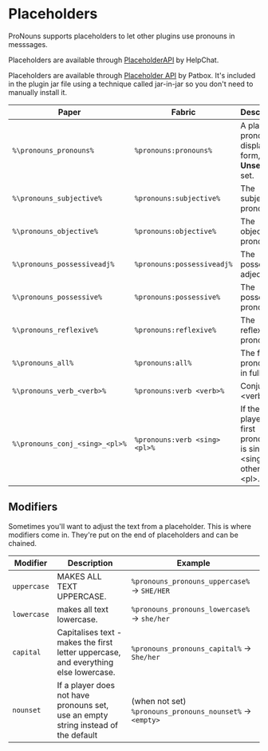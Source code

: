 # Placeholders

<include from="snippets.topic" element-id="grammar"/>

ProNouns supports placeholders to let other plugins use pronouns in messsages.
<p switcher-key="Paper">
Placeholders are available through <a href="https://www.spigotmc.org/resources/placeholderapi.6245/">PlaceholderAPI</a>
by HelpChat.
</p>
 <p switcher-key="Fabric">
Placeholders are available through <a href="https://placeholders.pb4.eu">Placeholder API</a> by Patbox.
It's included in the plugin jar file using a technique called jar-in-jar so you don't need to manually
install it.
</p>

<!-- FIXME: switch this to a deflist, blocked by wrs-1142
    switcher-key is ignored in deflists https://youtrack.jetbrains.com/issue/WRS-1142
    -->

| Paper                          | Fabric                        | Description                                                              | Examples                                     |
|--------------------------------|-------------------------------|--------------------------------------------------------------------------|----------------------------------------------|
| `%\pronouns_pronouns%`         | `%pronouns:pronouns%`         | A player's pronouns in display form, or **Unset** if not set.            | **She/Her**, **Unset**                       |
| `%\pronouns_subjective%`       | `%pronouns:subjective%`       | The subjective pronoun.                                                  | **they**                                     |
| `%\pronouns_objective%`        | `%pronouns:objective%`        | The objective pronoun.                                                   | **them**                                     |
| `%\pronouns_possessiveadj%`    | `%pronouns:possessiveadj%`    | The possessive adjective.                                                | **theirs**                                   |
| `%\pronouns_possessive%`       | `%pronouns:possessive%`       | The possessive pronoun.                                                  | **their**                                    |
| `%\pronouns_reflexive%`        | `%pronouns:reflexive%`        | The reflexive pronoun.                                                   | **themselves**                               |
| `%\pronouns_all%`              | `%pronouns:all%`              | The first pronoun set in full form.                                      | **they/them/theirs/their/themselves:p**      |
| `%\pronouns_verb_<verb>%`      | `%pronouns:verb <verb>%`      | Conjugates \<verb>.                                                      | (he) **is**, (they) **have**, (she) **goes** |
| `%\pronouns_conj_<sing>_<pl>%` | `%pronouns:verb <sing> <pl>%` | If the player's first pronoun set is singular, \<sing>, otherwise \<pl>. |                                              |


## Modifiers

Sometimes you'll want to adjust the text from a placeholder. This is where modifiers come in.
They're put on the end of placeholders and can be chained.


| Modifier    | Description                                                                         | Example                                                   |
|-------------|-------------------------------------------------------------------------------------|-----------------------------------------------------------|
| `uppercase` | MAKES ALL TEXT UPPERCASE.                                                           | `%pronouns_pronouns_uppercase%` -> `SHE/HER`              |
| `lowercase` | makes all text lowercase.                                                           | `%pronouns_pronouns_lowercase%` -> `she/her`              |
| `capital`   | Capitalises text - makes the first letter uppercase, and everything else lowercase. | `%pronouns_pronouns_capital%` -> `She/her`                |
| `nounset`   | If a player does not have pronouns set, use an empty string instead of the default  | (when not set) `%pronouns_pronouns_nounset%` -> `<empty>` |
